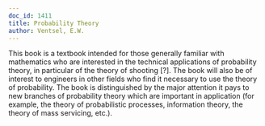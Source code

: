 ```yaml
---
doc_id: 1411
title: Probability Theory
author: Ventsel, E.W.
---
```


This book is a textbook intended for those generally familiar with mathematics
who are interested in the technical applications of probability theory, in
particular of the theory of shooting [?].
The book will also be of interest to engineers in other fields who find it
necessary to use the theory of probability.
The book is distinguished by the major attention it pays to new branches of
probability theory which are important in application (for example, the
theory of probabilistic processes, information theory, the theory of mass
servicing, etc.).